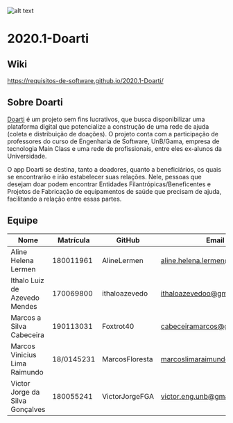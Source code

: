 ![alt text](https://doarti.com.br/assets/img/logo_rodape_com_slogan.png "Doarti")

# 2020.1-Doarti
## Wiki
https://requisitos-de-software.github.io/2020.1-Doarti/
## Sobre Doarti
[Doarti](https://doarti.com.br/) é um projeto sem fins lucrativos, que busca disponibilizar uma plataforma digital que potencialize a construção de uma rede de ajuda (coleta e distribuição de doações). O projeto conta com a participação de professores do curso de Engenharia de Software, UnB/Gama, empresa de tecnologia Main Class e uma rede de profissionais, entre eles ex-alunos da Universidade.

O app Doarti se destina, tanto a doadores, quanto a beneficiários, os quais se encontrarão e irão estabelecer suas relações. Nele, pessoas que desejam doar podem encontrar Entidades Filantrópicas/Beneficentes e Projetos de Fabricação de equipamentos de saúde que precisam de ajuda, facilitando a relação entre essas partes.

## Equipe

| Nome | Matrícula | GitHub | Email |
| --- | --- | --- | --- |
| Aline Helena Lermen | 180011961 | AlineLermen | aline.helena.lermen@gmail.com |
| Ithalo Luiz de Azevedo Mendes | 170069800 | ithaloazevedo | ithaloazevedoo@gmail.com |
| Marcos a Silva Cabeceira | 190113031 | Foxtrot40 | cabeceiramarcos@gmail.com |
| Marcos Vinicius Lima Raimundo | 18/0145231 | MarcosFloresta | marcoslimaraimundo@gmail.com |
| Victor Jorge da Silva Gonçalves | 180055241 | VictorJorgeFGA | victor.eng.unb@gmail.com |
